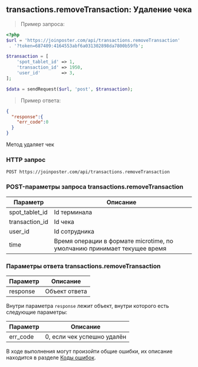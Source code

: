 ## transactions.removeTransaction: Удаление чека

> Пример запроса:

```php
<?php
$url = 'https://joinposter.com/api/transactions.removeTransaction'
 . '?token=687409:4164553abf6a031302898da7800b59fb';

$transaction = [
    'spot_tablet_id' => 1,
    'transaction_id' => 1950,
    'user_id'        => 3,
];

$data = sendRequest($url, 'post', $transaction);
```

> Пример ответа:

```json
{  
  "response":{  
    "err_code":0
  }
}
```

Метод удаляет чек

### HTTP запрос

`POST https://joinposter.com/api/transactions.removeTransaction`

### POST-параметры запроса transactions.removeTransaction

Параметр | Описание
-------- | --------
spot_tablet_id | Id терминала
transaction_id | Id чека
user_id | Id сотрудника
time | Время операции в формате microtime, по умолчанию принимает текущее время

### Параметры ответа transactions.removeTransaction

Параметр | Описание
-------- | --------
response | Объект ответа

Внутри параметра `response` лежит объект, внутри которого есть следующие параметры:

Параметр | Описание
-------- | --------
err_code | 0, если чек успешно удалён

В ходе выполнения могут произойти общие ошибки, их описание находится в разделе [Коды ошибок](/docs/v3/web/errors).
